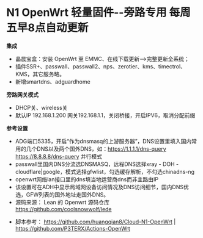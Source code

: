 # N1 OpenWrt 轻量固件--旁路专用 每周五早8点自动更新

**集成**
- 晶晨宝盒：安装 OpenWrt 至 EMMC、在线下载更新——>完整更新全系统；
- 插件SSR+、passwall、passwall2、nps、zerotier、kms、timectrol、KMS，其它服务略。
- 新增smartdns、adguardhome

**旁路网关模式**
- DHCP关、wireless关
- 默认IP 192.168.1.200 网关192.168.1.1，关闭桥接，开启IPV6，取消分配前缀

**参考设置**
- ADG端口5335，开启“作为dnsmasq的上游服务器”，DNS设置里填入国内常用的几个DNS以及两个国外DNS，如：https://1.1.1.1/dns-query https://8.8.8.8/dns-query 并行模式
- passwall里国内DNS分流选DNSMASQ，远程DNS选择xray - DOH - cloudflare|google，模式选择gfwlist，勾选缓存解析，不勾选chinadns-ng
- openwrt网络lan接口里的dns填当地运营商dns而非主路由IP
- 该设置可在ADH中显示局域网设备访问情况及DNS访问细节，国内DNS优选，GFW列表的国外地址走国外DNS。
- 源码来源： Lean 的 Openwrt 源码仓库 https://github.com/coolsnowwolf/lede
* 脚本参考： https://github.com/huangqian8/Cloud-N1-OpenWrt | https://github.com/P3TERX/Actions-OpenWrt

